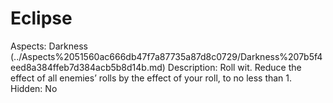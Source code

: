 # Eclipse

Aspects: Darkness (../Aspects%2051560ac666db47f7a87735a87d8c0729/Darkness%207b5f4eed8a384ffeb7d384acb5b8d14b.md)
Description: Roll wit. Reduce the effect of all enemies’ rolls by the effect of your roll, to no less than 1.
Hidden: No

